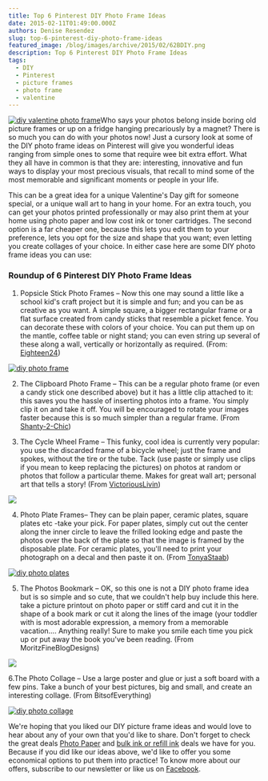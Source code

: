 ```yaml
---
title: Top 6 Pinterest DIY Photo Frame Ideas
date: 2015-02-11T01:49:00.000Z
authors: Denise Resendez
slug: top-6-pinterest-diy-photo-frame-ideas
featured_image: /blog/images/archive/2015/02/62BDIY.png
description: Top 6 Pinterest DIY Photo Frame Ideas
tags:
  - DIY
  - Pinterest
  - picture frames
  - photo frame
  - valentine
---
```

[![diy valentine photo frame](/blog/images/6-DIY.png "Top 6 DIY Pinterest Photo Frame Ideas ")](/blog/images/6-DIY.png)Who says your photos belong inside boring old picture frames or up on a fridge hanging precariously by a magnet? There is so much you can do with your photos now! Just a cursory look at some of the DIY photo frame ideas on Pinterest will give you wonderful ideas ranging from simple ones to some that require wee bit extra effort. What they all have in common is that they are: interesting, innovative and fun ways to display your most precious visuals, that recall to mind some of the most memorable and significant moments or people in your life.

This can be a great idea for a unique Valentine's Day gift for someone special, or a unique wall art to hang in your home. For an extra touch, you can get your photos printed professionally or may also print them at your home using photo paper and low cost ink or toner cartridges. The second option is a far cheaper one, because this lets you edit them to your preference, lets you opt for the size and shape that you want; even letting you create collages of your choice. In either case here are some DIY photo frame ideas you can use:

### Roundup of 6 Pinterest DIY Photo Frame Ideas

1. Popsicle Stick Photo Frames – Now this one may sound a little like a school kid's craft project but it is simple and fun; and you can be as creative as you want. A simple square, a bigger rectangular frame or a flat surface created from candy sticks that resemble a picket fence. You can decorate these with colors of your choice. You can put them up on the mantle, coffee table or night stand; you can even string up several of these along a wall, vertically or horizontally as required. (From: [Eighteen24](https://eighteen25.blogspot.com/2013/07/popsicle-stick-frames.html))

[![diy photo frame](/blog/images/1.png "Popsicle Stick Frames DIY Tutorial ")](/blog/images/1.png)

2. The Clipboard Photo Frame – This can be a regular photo frame (or even a candy stick one described above) but it has a little clip attached to it: this saves you the hassle of inserting photos into a frame. You simply clip it on and take it off. You will be encouraged to rotate your images faster because this is so much simpler than a regular frame. (From [Shanty-2-Chic](https://www.shanty-2-chic.com/diy-bow-picture-frame/))

3. The Cycle Wheel Frame – This funky, cool idea is currently very popular: you use the discarded frame of a bicycle wheel; just the frame and spokes, without the tire or the tube. Tack (use paste or simply use clips if you mean to keep replacing the pictures) on photos at random or photos that follow a particular theme. Makes for great wall art; personal art that tells a story! (From [VictoriousLivin](https://victoriouslivn.wordpress.com/2012/06/13/making-memories-every-mile/))

[![](/blog/images/1.jpg)](/blog/images/1.jpg)

4. Photo Plate Frames– They can be plain paper, ceramic plates, square plates etc -take your pick. For paper plates, simply cut out the center along the inner circle to leave the frilled looking edge and paste the photos over the back of the plate so that the image is framed by the disposable plate. For ceramic plates, you'll need to print your photograph on a decal and then paste it on. (From [TonyaStaab](https://www.tonyastaab.com/diy-photo-plate/))

[![diy photo plates](/blog/images/diy-frames.png "DIY Photo Plates Tutorial for Valentine's Day")](/blog/images/diy-frames.png)

5. The Photos Bookmark – OK, so this one is not a DIY photo frame idea but is so simple and so cute, that we couldn't help buy include this here. take a picture printout on photo paper or stiff card and cut it in the shape of a book mark or cut it along the lines of the image (your toddler with is most adorable expression, a memory from a memorable vacation…. Anything really! Sure to make you smile each time you pick up or put away the book you've been reading. (From MoritzFineBlogDesigns)

[![](/blog/images/1.jpg)](/blog/images/1.jpg)

6.The Photo Collage – Use a large poster and glue or just a soft board with a few pins. Take a bunch of your best pictures, big and small, and create an interesting collage. (From BitsofEverything)

[![diy photo collage ](/blog/images/1.jpg "Wall Picture Collage Tutorial ")](/blog/images/1.jpg)

We're hoping that you liked our DIY picture frame ideas and would love to hear about any of your own that you'd like to share. Don't forget to check the great deals [Photo Paper](https://www.compandsave.com/paper) and [bulk ink or refill ink](https://www.compandsave.com/ink-refill-bulk-ink) deals we have for you. Because if you did like our ideas above, we'd like to offer you some economical options to put them into practice! To know more about our offers, subscribe to our newsletter or like us on [Facebook](https://blog.compandsave.com/2015/01/buy-1-get-2-free-dell-t091n-black-t092n.html).